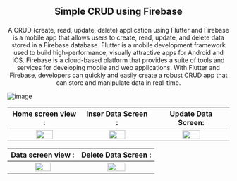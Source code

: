 ## <p align=center> Simple CRUD using Firebase</p>

<p align=center> A CRUD (create, read, update, delete) application using Flutter and Firebase is a mobile app that allows users to create, read, update, and delete data stored in a Firebase database. Flutter is a mobile development framework used to build high-performance, visually attractive apps for Android and iOS. Firebase is a cloud-based platform that provides a suite of tools and services for developing mobile and web applications. With Flutter and Firebase, developers can quickly and easily create a robust CRUD app that can store and manipulate data in real-time.</p>


![image](https://user-images.githubusercontent.com/86775678/209343132-069337ef-6f4c-4378-969f-639d1492bc15.png)

| Home screen view : | Inser Data Screen : | Update Data Screen: |
| :---: | :---: | :---: | 
| <img src="https://user-images.githubusercontent.com/86775678/209425730-4cc60034-2eac-43a7-989b-71a6285e4f1f.png" width=50% height=50%> | <img src="https://user-images.githubusercontent.com/86775678/209425761-cc6382f8-0833-4b61-9499-b62ad944c001.png" width=50% height=50%> | <img src="https://user-images.githubusercontent.com/86775678/209425740-99ca664e-3f5f-481f-b8b4-350822032fc0.png" width=50% height=50%> |



| Data screen view : | Delete Data Screen : |
| :---: | :---: | 
| <img src="https://user-images.githubusercontent.com/86775678/209425814-f4355971-79a4-4695-a141-fafaffd03705.png" width=50% height=50%> | <img src="https://user-images.githubusercontent.com/86775678/209425839-9587a2b6-50d7-4cae-82a6-3606dc6e6111.png" width=50% height=50%> | 
